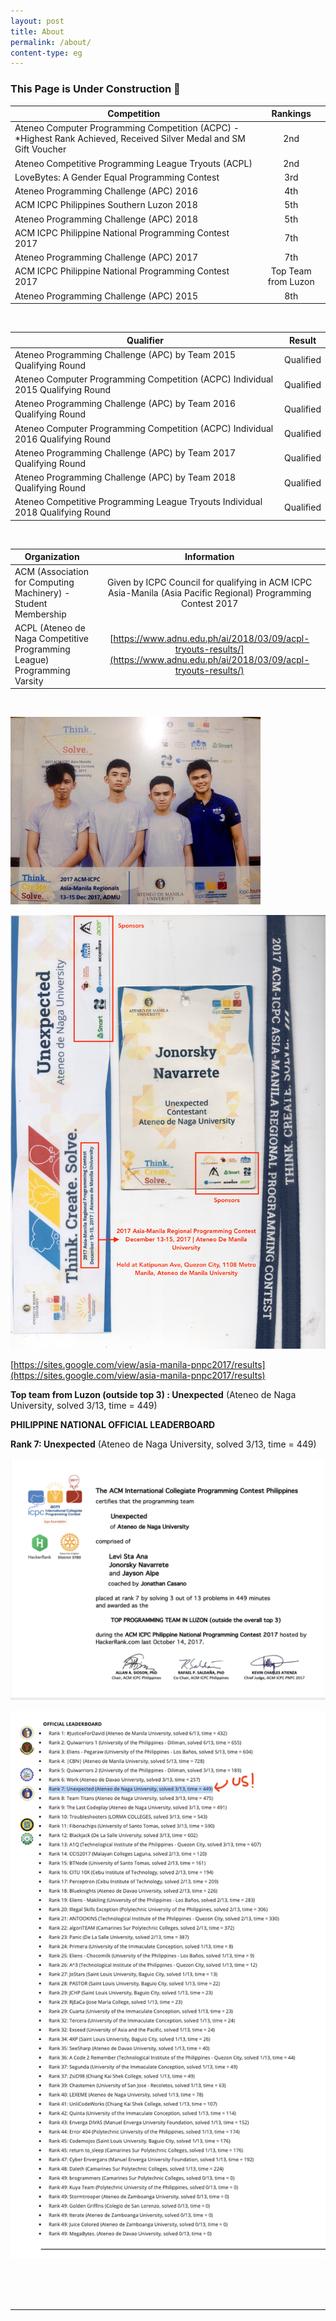 ```yaml
---
layout: post
title: About
permalink: /about/
content-type: eg
---
```


### This Page is Under Construction 🔨

| Competition        | Rankings          |
| ------------- |:-------------:|
| Ateneo Computer Programming Competition (ACPC) - *Highest Rank Achieved, Received Silver Medal and SM Gift Voucher     | 2nd      |
| Ateneo Competitive Programming League Tryouts (ACPL)     | 2nd |
| LoveBytes: A Gender Equal Programming Contest | 3rd      |
| Ateneo Programming Challenge (APC) 2016 | 4th      |
| ACM ICPC Philippines Southern Luzon 2018 | 5th      |
| Ateneo Programming Challenge (APC) 2018 | 5th      |
| ACM ICPC Philippine National Programming Contest 2017 | 7th      |
| Ateneo Programming Challenge (APC) 2017 | 7th      |
| ACM ICPC Philippine National Programming Contest 2017 | Top Team from Luzon      |
| Ateneo Programming Challenge (APC) 2015 | 8th      |

<br>

| Qualifier        | Result          |
| ------------- |:-------------:|
| Ateneo Programming Challenge (APC) by Team 2015 Qualifying Round      | Qualified      |
| Ateneo Computer Programming Competition (ACPC) Individual 2015 Qualifying Round     | Qualified |
| Ateneo Programming Challenge (APC) by Team 2016 Qualifying Round | Qualified      |
| Ateneo Computer Programming Competition (ACPC) Individual 2016 Qualifying Round | Qualified      |
| Ateneo Programming Challenge (APC) by Team 2017 Qualifying Round | Qualified     |
| Ateneo Programming Challenge (APC) by Team 2018 Qualifying Round | Qualified      |
| Ateneo Competitive Programming League Tryouts Individual 2018 Qualifying Round | Qualified      |

<br>

| Organization        | Information           |
| ------------- |:-------------:|
| ACM (Association for Computing Machinery) - Student Membership      | Given by ICPC Council for qualifying in ACM ICPC Asia-Manila (Asia Pacific Regional) Programming Contest 2017 |
| ACPL (Ateneo de Naga Competitive Programming League) Programming Varsity      | [https://www.adnu.edu.ph/ai/2018/03/09/acpl-tryouts-results/](https://www.adnu.edu.ph/ai/2018/03/09/acpl-tryouts-results/)      |

<br>

![alt text](/assets/img/acm-asia.jpg "Logo Title Text 1")

![alt text](/assets/img/acm/img026.jpg)


[https://sites.google.com/view/asia-manila-pnpc2017/results](https://sites.google.com/view/asia-manila-pnpc2017/results)

**Top team from Luzon (outside top 3) : Unexpected** (Ateneo de Naga University, solved 3/13, time = 449)

**PHILIPPINE NATIONAL OFFICIAL LEADERBOARD**

**Rank 7: Unexpected** (Ateneo de Naga University, solved 3/13, time = 449)

![alt text](/assets/img/acm-asia-manila-cert.png "Logo Title Text 1")

![alt text](/assets/img/all-leaderboard.png "Logo Title Text 1")



<br>
<br>
<br>

---
